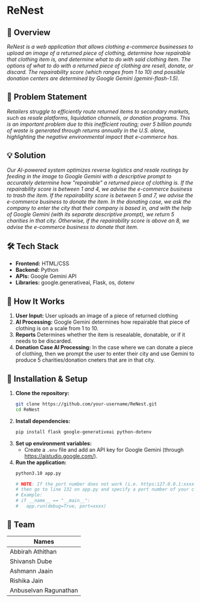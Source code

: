 # **ReNest**  

## 🚀 Overview  
*ReNest is a web application that allows clothing e-commerce businesses to upload an image of a returned piece of clothing, determine how repairable that clothing item is, and determine what to do with said clothing item. The options of what to do with a returned piece of clothing are resell, donate, or discard. The repairability score (which ranges from 1 to 10) and possible donation centers are determined by Google Gemini (gemini-flash-1.5).*

## 🎯 Problem Statement  
*Retailers struggle to efficiently route returned items to secondary markets, such as resale platforms, liquidation channels, or donation programs. This is an important problem due to this inefficient routing; over 5 billion pounds of waste is generated through returns annually in the U.S. alone, highlighting the negative environmental impact that e-commerce has.*  

## 💡 Solution  
*Our AI-powered system optimizes reverse logistics and resale routings by feeding in the image to Google Gemini with a descriptive prompt to accurately determine how "repairable" a returned piece of clothing is. If the repairability score is between 1 and 4, we advise the e-commerce business to trash the item. If the repairability score is between 5 and 7, we advise the e-commerce business to donate the item. In the donating case, we ask the company to enter the city that their company is based in, and with the help of Google Gemini (with its separate descriptive prompt), we return 5 charities in that city. Otherwise, if the repairability score is above an 8, we advise the e-commerce business to donate that item.*


## 🛠️ Tech Stack  
- **Frontend:** HTML/CSS 
- **Backend:** Python
- **APIs:** Google Gemini API
- **Libraries:** google.generativeai, Flask, os, dotenv

## 📖 How It Works  
1. **User Input:** User uploads an image of a piece of returned clothing
2. **AI Processing:** Google Gemini determines how repairable that piece of clothing is on a scale from 1 to 10.
3. **Reports** Determines whether the item is resealable, donatable, or if it needs to be discarded.
4. **Donation Case AI Processing:** In the case where we can donate a piece of clothing, then we prompt the user to enter their city and use Gemini to produce 5 charities/donation cneters that are in that city.

## 🔧 Installation & Setup  
1. **Clone the repository:**  
   ```bash
   git clone https://github.com/your-username/ReNest.git
   cd ReNest
   ```  
2. **Install dependencies:**  
   ```bash
   pip install flask google-generativeai python-dotenv
   ```  
3. **Set up environment variables:**  
   - Create a `.env` file and add an API key for Google Gemini (through https://aistudio.google.com/).  
4. **Run the application:**  
   ```bash
   python3.10 app.py

   # NOTE: If the port number does not work (i.e. https:127.0.0.1:xxxx, where xxxx is the port number)
   # then go to line 132 on app.py and specify a port number of your choice:
   # Example:
   # if __name__ == "__main__":
   #   app.run(debug=True, port=xxxx)
   ```  


## 👥 Team  
| Names  
|---|
| Abbirah Athithan | 
| Shivansh Dube | 
| Ashmann Jaain |
| Rishika Jain |
| Anbuselvan Ragunathan |
